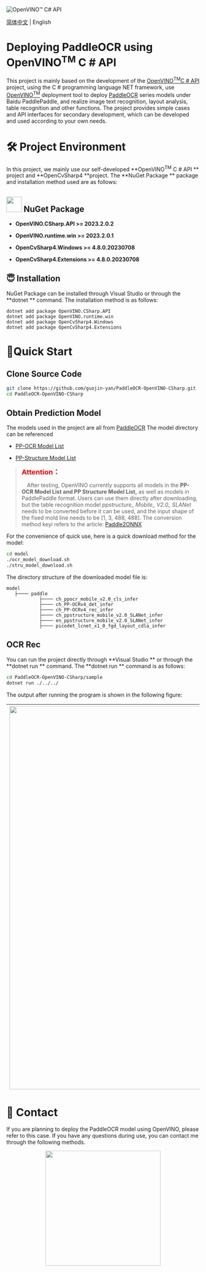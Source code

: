 ![OpenVINO™ C# API](https://socialify.git.ci/guojin-yan/OpenVINO-CSharp-API/image?description=1&descriptionEditable=💞%20OpenVINO%20wrapper%20for%20.NET💞%20&forks=1&issues=1&logo=https%3A%2F%2Fs2.loli.net%2F2023%2F01%2F26%2FylE1K5JPogMqGSW.png&name=1&owner=1&pattern=Circuit%20Board&pulls=1&stargazers=1&theme=Light)

[简体中文](README_cn.md) | English

# Deploying PaddleOCR using OpenVINO<sup>TM</sup> C # API

This project is mainly based on the development of the [OpenVINO<sup>TM</sup>C # API](https://github.com/guojin-yan/OpenVINO-CSharp-API) project, using the C # programming language NET framework, use [OpenVINO<sup>TM</sup>]( https://github.com/openvinotoolkit/openvino) deployment tool to deploy [PaddleOCR](https://github.com/paddlepaddle/paddleocr) series models under Baidu PaddlePaddle, and realize image text recognition, layout analysis, table recognition and other functions.
The project provides simple cases and API interfaces for secondary development, which can be developed and used according to your own needs.

# 🛠 Project Environment

In this project, we mainly use our self-developed **OpenVINO<sup>TM</sup> C # API ** project and **OpenCvSharp4 **project. The **NuGet Package ** package and installation method used are as follows:

## <img title="NuGet" src="https://s2.loli.net/2023/08/08/jE6BHu59L4WXQFg.png" alt="" width="40"> NuGet Package

- **OpenVINO.CSharp.API >= 2023.2.0.2**

- **OpenVINO.runtime.win >= 2023.2.0.1**
- **OpenCvSharp4.Windows >= 4.8.0.20230708**
- **OpenCvSharp4.Extensions >= 4.8.0.20230708**

## 😇 Installation

NuGet Package can be installed through Visual Studio or through the **dotnet ** command. The installation method is as follows:

```shell
dotnet add package OpenVINO.CSharp.API
dotnet add package OpenVINO.runtime.win
dotnet add package OpenCvSharp4.Windows
dotnet add package OpenCvSharp4.Extensions
```

# 🎯Quick Start

## Clone Source Code

```bash
git clone https://github.com/guojin-yan/PaddleOCR-OpenVINO-CSharp.git
cd PaddleOCR-OpenVINO-CSharp
```

## Obtain Prediction Model

The models used in the project are all from [PaddleOCR](https://github.com/paddlepaddle/paddleocr ) The model directory can be referenced

-  [PP-OCR  Model List](https://github.com/PaddlePaddle/PaddleOCR/blob/release/2.7/doc/doc_en/models_list.md)

- [PP-Structure  Model List](https://github.com/PaddlePaddle/PaddleOCR/blob/release/2.7/ppstructure/docs/models_list.md)

> <div><b>
> <font color=red size="4">Attention：</font>
> </b></div>
>
>
> &emsp;After testing, OpenVINO currently supports all models in the **PP-OCR Model List and PP Structure Model List,** as well as models in PaddlePaddle format. Users can use them directly after downloading, but the table recognition model *ppstructure_ Mobile_ V2.0_ SLANet* needs to be converted before it can be used, and the input shape of the fixed mold line needs to be [1, 3, 488, 488]. The conversion method keyi refers to the article: [Paddle2ONNX](https://github.com/paddlepaddle/paddleocr/blob/release/2.7/deploy/paddle2onnx/readme.md )

For the convenience of quick use, here is a quick download method for the model:

```bash
cd model
./ocr_model_download.sh
./stru_model_download.sh
```

The directory structure of the downloaded model file is:

```
model
   ├──── paddle
            ├──── ch_ppocr_mobile_v2.0_cls_infer
            ├──── ch_PP-OCRv4_det_infer
            ├──── ch_PP-OCRv4_rec_infer
            ├──── ch_ppstructure_mobile_v2.0_SLANet_infer
            ├──── en_ppstructure_mobile_v2.0_SLANet_infer
            ├──── picodet_lcnet_x1_0_fgd_layout_cdla_infer
```

## OCR Rec

You can run the project directly through **Visual Studio ** or through the **dotnet run ** command. The **dotnet run ** command is as follows:

```bash
cd PaddleOCR-OpenVINO-CSharp/sample
dotnet run ./../../
```

The output after running the program is shown in the following figure:

| <span><img src="https://s2.loli.net/2023/12/23/pJBGrle9AFDjOEP.png" width=1000/></span> | <span><img src="https://s2.loli.net/2023/12/22/ESbjL24Ydxq1ePH.png" width=400 /></span> |
| ------------------------------------------------------------ | ------------------------------------------------------------ |

# 📱 Contact 

If you are planning to deploy the PaddleOCR model using OpenVINO, please refer to this case. If you have any questions during use, you can contact me through the following methods.

<div align=center><span><img src="https://s2.loli.net/2023/10/18/d6QUWL7HG523BuR.png" height=300/></span></div>